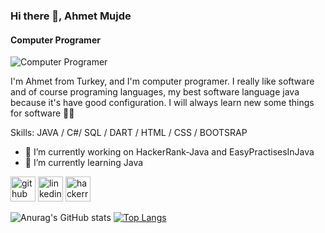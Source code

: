### Hi there 👋, Ahmet Mujde
#### Computer Programer
![Computer Programer](https://media-exp1.licdn.com/dms/image/C4D16AQFSL06Jo5OTtQ/profile-displaybackgroundimage-shrink_200_800/0/1625861468216?e=1631145600&v=beta&t=xTzFboIuO7DQlY-R5VxoaTqYVVM4UlCXuhl4ILDm3FU)

I'm Ahmet from Turkey, and I'm computer programer. I really like software and of course programing languages, my best software language java because it's have good configuration. I will always learn new some things for software 🧑‍💻

Skills: JAVA / C#/ SQL / DART / HTML / CSS / BOOTSRAP 

- 🔭 I’m currently working on HackerRank-Java and EasyPractisesInJava 
- 🌱 I’m currently learning Java 


[<img src='https://cdn.jsdelivr.net/npm/simple-icons@3.0.1/icons/github.svg' alt='github' height='40'>](https://github.com/ahmetmujde)  [<img src='https://cdn.jsdelivr.net/npm/simple-icons@3.0.1/icons/linkedin.svg' alt='linkedin' height='40'>](https://www.linkedin.com/in/ahmet-mujde/)  [<img src='https://cdn.jsdelivr.net/npm/simple-icons@3.0.1/icons/hackerrank.svg' alt='hackerrank' height='40'>](https://www.hackerrank.com/mujde_ahmet)  


![Anurag's GitHub stats](https://github-readme-stats.vercel.app/api?username=ahmetmujde&show_icons=true&theme=tokyonight)
  [![Top Langs](https://github-readme-stats.vercel.app/api/top-langs/?username=ahmetmujde&layout=compact&theme=tokyonight)](https://github.com/ahmetmujde/github-readme-stats)

